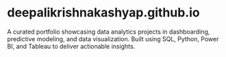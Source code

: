 # deepalikrishnakashyap.github.io
A curated portfolio showcasing data analytics projects in dashboarding, predictive modeling, and data visualization. Built using SQL, Python, Power BI, and Tableau to deliver actionable insights.
